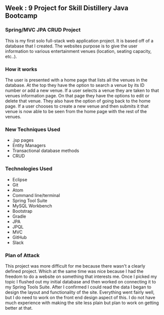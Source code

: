 ## Week : 9 Project for Skill Distillery Java Bootcamp

### Spring/MVC JPA CRUD Project

This is my first solo full-stack web application project. It is based off of a database that I created. The websites purpose is to give the user information to various entertainment venues (location, seating capacity, etc..).  

### How it works

The user is presented with a home page that lists all the venues in the database. At the top they have the option to search a venue by its ID number or add a new venue. If a user selects a venue they are taken to that venues information page. On that page they have the options to edit or delete that venue. They also have the option of going back to the home page.  If a user chooses to create a new venue and then submits it that venue is now able to be seen from the home page with the rest of the venues.

### New Techniques Used

* .jsp pages
* Entity Managers
* Transactional database methods
* CRUD

### Technologies Used

* Eclipse
* Git
* Atom
* Command line/terminal
* Spring Tool Suite
* MySQL Workbench
* Bootstrap
* Gradle
* JPA
* JPQL
* MVC
* GitHub
* Slack

### Plan of Attack

This project was more difficult for me because there wasn't a clearly defined project.  Which at the same time was nice because I had the freedom to do a website on something that interests me.  Once I picked my topic I flushed out my initial database and then worked on connecting it to my Spring Tools Suite. After I confirmed I could read the data I began to design the layout and functionality of the site. Everything went fairly well, but I do need to work on the front end design aspect of this.  I do not have much experience with making the site less plain but plan to work on getting better at that.
